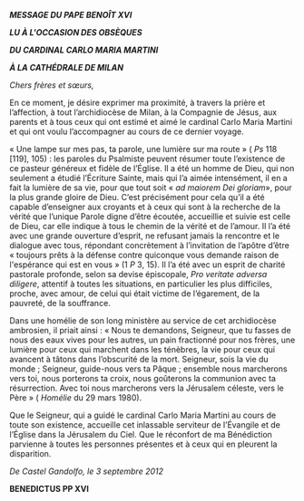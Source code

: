 ***MESSAGE DU PAPE BENOÎT XVI***

***LU À L'OCCASION DES OBSÈQUES***

***DU CARDINAL CARLO MARIA MARTINI***

***À LA CATHÉDRALE DE MILAN***

*Chers frères et sœurs,*

En ce moment, je désire exprimer ma proximité, à travers la prière et l’affection, à tout l’archidiocèse de Milan, à la Compagnie de Jésus, aux parents et à tous ceux qui ont estimé et aimé le cardinal Carlo Maria Martini et qui ont voulu l’accompagner au cours de ce dernier voyage.

« Une lampe sur mes pas, ta parole, une lumière sur ma route » ( *Ps* 118 \[119\], 105) : les paroles du Psalmiste peuvent résumer toute l’existence de ce pasteur généreux et fidèle de l’Église. Il a été un homme de Dieu, qui non seulement a étudié l’Écriture Sainte, mais qui l’a aimée intensément, il en a fait la lumière de sa vie, pour que tout soit « *ad maiorem Dei gloriam*», pour la plus grande gloire de Dieu. C’est précisément pour cela qu’il a été capable d’enseigner aux croyants et à ceux qui sont à la recherche de la vérité que l’unique Parole digne d’être écoutée, accueillie et suivie est celle de Dieu, car elle indique à tous le chemin de la vérité et de l’amour. Il l’a été avec une grande ouverture d’esprit, ne refusant jamais la rencontre et le dialogue avec tous, répondant concrètement à l’invitation de l’apôtre d’être « toujours prêts à la défense contre quiconque vous demande raison de l'espérance qui est en vous » (1 *P* 3, 15). Il l’a été avec un esprit de charité pastorale profonde, selon sa devise épiscopale, *Pro veritate adversa diligere*, attentif à toutes les situations, en particulier les plus difficiles, proche, avec amour, de celui qui était victime de l’égarement, de la pauvreté, de la souffrance.

Dans une homélie de son long ministère au service de cet archidiocèse ambrosien, il priait ainsi : « Nous te demandons, Seigneur, que tu fasses de nous des eaux vives pour les autres, un pain fractionné pour nos frères, une lumière pour ceux qui marchent dans les ténèbres, la vie pour ceux qui avancent à tâtons dans l’obscurité de la mort. Seigneur, sois la vie du monde ; Seigneur, guide-nous vers ta Pâque ; ensemble nous marcherons vers toi, nous porterons ta croix, nous goûterons la communion avec ta résurrection. Avec toi nous marcherons vers la Jérusalem céleste, vers le Père » ( *Homélie* du 29 mars 1980).

Que le Seigneur, qui a guidé le cardinal Carlo Maria Martini au cours de toute son existence, accueille cet inlassable serviteur de l’Évangile et de l’Église dans la Jérusalem du Ciel. Que le réconfort de ma Bénédiction parvienne à toutes les personnes présentes et à ceux qui en pleurent la disparition.

*De Castel Gandolfo, le 3 septembre 2012*

**BENEDICTUS PP XVI**